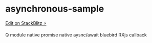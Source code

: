 # asynchronous-sample

[Edit on StackBlitz ⚡️](https://stackblitz.com/edit/react-ts-mowlqf)

Q module
native promise
native aysnc/await
bluebird
RXjs
callback